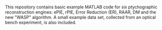 This repository contains basic example MATLAB code for six ptychographic reconstruction engines: ePIE, rPIE, Error Reduction (ER), RAAR, DM and the new "WASP" algorithm. A small example data set, collected from an optical bench experiment, is also included.
